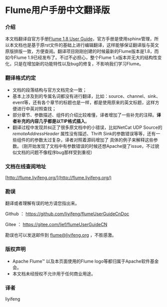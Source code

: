 # Flume用户手册中文翻译版

### 介绍
本文档翻译自官方手册[Flume 1.8 User Guide](http://flume.apache.org/releases/content/1.8.0/FlumeUserGuide.html)，官方手册是使用sphinx管理，所以本文档也是基于原rst文件的基础上进行编辑翻译，这样能够保证翻译版与英文原版排版一致，方便查阅。翻译项目刚刚创建的时候最新的Flume版本是1.8，而如今Flume 1.9已经发布了。不过不必担心，整个Flume 1.x版本并无大的结构性变化，只是在增加新的功能特性以及bug的修复，不影响我们学习Flume。


### 翻译格式约定

- 文档的段落结构与官方文档完全一致；
- 基本上涉及到的专属名词都没有进行翻译，比如：source、channel、sink、event等，还有各个章节的标题也是一样，都是使用原来的英文标题，这样方便进行中英对照查找；
- 部分章节、参数描述、组件的介绍比较难懂，译者增加了一些补充的注释。**译者补充的内容几乎都是以TIP格式插入**。
- 翻译过程中发现并纠正了很多原文档中的小错误，比如NetCat UDP Source的 *remoteAddressHeader* 属性没有描述、Thrift Sink的参数错误等等，还有一些组件的的参数太过复杂，译者对照着源码增加了
  具体的例子来解释这些参数。（刚开始发现了文档中有参数错误的时候还想Apache提了issue，不过貌似文档的问题不像程序bug那样受到重视）


### 文档在线查阅地址
[http://flume.liyifeng.org/](http://flume.liyifeng.org/)


### 勘误

翻译或者理解有误的地方请您指出来。

Github ： https://github.com/liyifeng/flumeUserGuideCnDoc

Gitee  ： https://gitee.com/lief/flumeUserGuideCN

勘误也可以发送邮件到 flume@liyifeng.org ，不胜感激。

### 版权声明
- Apache Flume™ 以及本页面使用的Flume logo等都归属于Apache软件基金会。
- 本文档未经授权不允许用于任何商业用途。

### 译者
liyifeng 